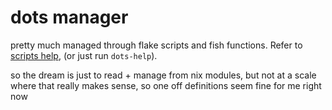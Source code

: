 # dots manager

pretty much managed through flake scripts and fish functions. Refer to 
[scripts help](../scripts/messages/help.md), (or just run `dots-help`).

so the dream is just to read + manage from nix modules, but not at a scale
where that really makes sense, so one off definitions seem fine for me
right now
